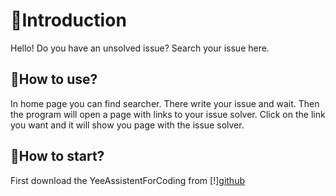 
# 🦖Introduction
   Hello! Do you have an unsolved issue? Search your issue here.
   
## 🦕How to use?
  In home page you can find searcher. There write your issue and wait. Then the program will open a page with links to your issue solver. Click on the link you want and it will     show you page with the issue solver.

## 🦕How to start?
   First download the YeeAssistentForCoding from [!][github](https://github.com/yeesaurus/yeeassistentforcoding)

